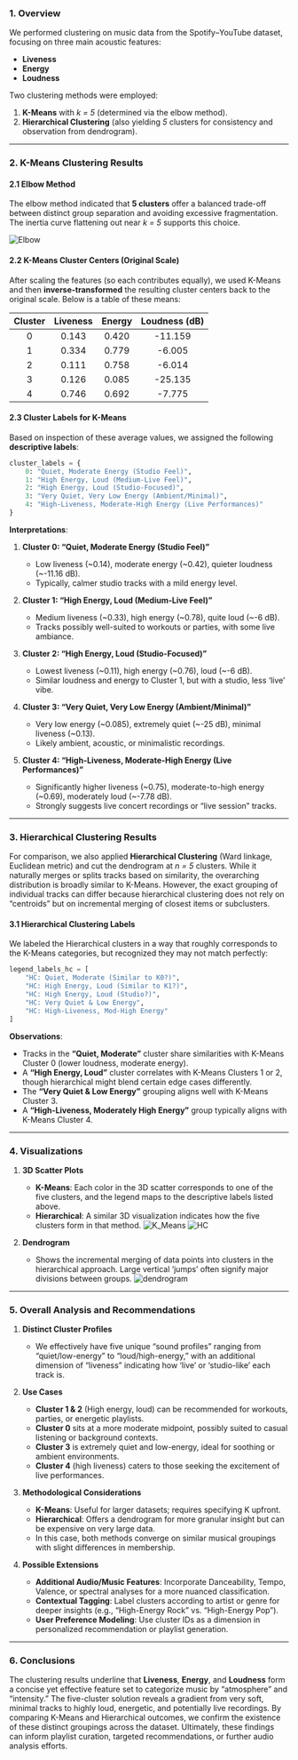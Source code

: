 ### 1. Overview

We performed clustering on music data from the Spotify–YouTube dataset, focusing on three main acoustic features:
- **Liveness**  
- **Energy**  
- **Loudness**  

Two clustering methods were employed:

1. **K-Means** with *k = 5* (determined via the elbow method).  
2. **Hierarchical Clustering** (also yielding *5* clusters for consistency and observation from dendrogram).

---

### 2. K-Means Clustering Results

#### 2.1 Elbow Method

The elbow method indicated that **5 clusters** offer a balanced trade-off between distinct group separation and avoiding excessive fragmentation. The inertia curve flattening out near *k = 5* supports this choice.

![Elbow](./imgs/Elbow_Method.png)

#### 2.2 K-Means Cluster Centers (Original Scale)

After scaling the features (so each contributes equally), we used K-Means and then **inverse-transformed** the resulting cluster centers back to the original scale. Below is a table of these means:

| **Cluster** | **Liveness** | **Energy** | **Loudness (dB)** |
| :---------: | :----------: | :--------: | :---------------: |
|      0      |    0.143     |   0.420    |      -11.159      |
|      1      |    0.334     |   0.779    |      -6.005       |
|      2      |    0.111     |   0.758    |      -6.014       |
|      3      |    0.126     |   0.085    |      -25.135      |
|      4      |    0.746     |   0.692    |      -7.775       |

#### 2.3 Cluster Labels for K-Means

Based on inspection of these average values, we assigned the following **descriptive labels**:

```python
cluster_labels = {
    0: "Quiet, Moderate Energy (Studio Feel)",
    1: "High Energy, Loud (Medium-Live Feel)",
    2: "High Energy, Loud (Studio-Focused)",
    3: "Very Quiet, Very Low Energy (Ambient/Minimal)",
    4: "High-Liveness, Moderate-High Energy (Live Performances)"
}
```

**Interpretations**:

1. **Cluster 0: “Quiet, Moderate Energy (Studio Feel)”**  
   - Low liveness (~0.14), moderate energy (~0.42), quieter loudness (~-11.16 dB).  
   - Typically, calmer studio tracks with a mild energy level.

2. **Cluster 1: “High Energy, Loud (Medium-Live Feel)”**  
   - Medium liveness (~0.33), high energy (~0.78), quite loud (~-6 dB).  
   - Tracks possibly well-suited to workouts or parties, with some live ambiance.

3. **Cluster 2: “High Energy, Loud (Studio-Focused)”**  
   - Lowest liveness (~0.11), high energy (~0.76), loud (~-6 dB).  
   - Similar loudness and energy to Cluster 1, but with a studio, less ‘live’ vibe.

4. **Cluster 3: “Very Quiet, Very Low Energy (Ambient/Minimal)”**  
   - Very low energy (~0.085), extremely quiet (~-25 dB), minimal liveness (~0.13).  
   - Likely ambient, acoustic, or minimalistic recordings.

5. **Cluster 4: “High-Liveness, Moderate-High Energy (Live Performances)”**  
   - Significantly higher liveness (~0.75), moderate-to-high energy (~0.69), moderately loud (~-7.78 dB).  
   - Strongly suggests live concert recordings or “live session” tracks.

---

### 3. Hierarchical Clustering Results

For comparison, we also applied **Hierarchical Clustering** (Ward linkage, Euclidean metric) and cut the dendrogram at *n = 5* clusters. While it naturally merges or splits tracks based on similarity, the overarching distribution is broadly similar to K-Means. However, the exact grouping of individual tracks can differ because hierarchical clustering does not rely on “centroids” but on incremental merging of closest items or subclusters.

#### 3.1 Hierarchical Clustering Labels

We labeled the Hierarchical clusters in a way that roughly corresponds to the K-Means categories, but recognized they may not match perfectly:

```python
legend_labels_hc = [
    "HC: Quiet, Moderate (Similar to K0?)",
    "HC: High Energy, Loud (Similar to K1?)",
    "HC: High Energy, Loud (Studio?)",
    "HC: Very Quiet & Low Energy",
    "HC: High-Liveness, Mod-High Energy"
]
```

**Observations**:
- Tracks in the **“Quiet, Moderate”** cluster share similarities with K-Means Cluster 0 (lower loudness, moderate energy).
- A **“High Energy, Loud”** cluster correlates with K-Means Clusters 1 or 2, though hierarchical might blend certain edge cases differently.
- The **“Very Quiet & Low Energy”** grouping aligns well with K-Means Cluster 3.
- A **“High-Liveness, Moderately High Energy”** group typically aligns with K-Means Cluster 4.

---

### 4. Visualizations

1. **3D Scatter Plots**  
   - **K-Means**: Each color in the 3D scatter corresponds to one of the five clusters, and the legend maps to the descriptive labels listed above.  
   - **Hierarchical**: A similar 3D visualization indicates how the five clusters form in that method.
![K_Means](./imgs/3D_Clusters.png)
![HC](./imgs/Hierarchical_Cluster.png)

2. **Dendrogram**  
   - Shows the incremental merging of data points into clusters in the hierarchical approach. Large vertical ‘jumps’ often signify major divisions between groups.
![dendrogram](./imgs/dendrogram.png)
---

### 5. Overall Analysis and Recommendations

1. **Distinct Cluster Profiles**  
   - We effectively have five unique “sound profiles” ranging from “quiet/low-energy” to “loud/high-energy,” with an additional dimension of “liveness” indicating how ‘live’ or ‘studio-like’ each track is.

2. **Use Cases**  
   - **Cluster 1 & 2** (High energy, loud) can be recommended for workouts, parties, or energetic playlists.  
   - **Cluster 0** sits at a more moderate midpoint, possibly suited to casual listening or background contexts.  
   - **Cluster 3** is extremely quiet and low-energy, ideal for soothing or ambient environments.  
   - **Cluster 4** (high liveness) caters to those seeking the excitement of live performances.

3. **Methodological Considerations**  
   - **K-Means**: Useful for larger datasets; requires specifying K upfront.  
   - **Hierarchical**: Offers a dendrogram for more granular insight but can be expensive on very large data.  
   - In this case, both methods converge on similar musical groupings with slight differences in membership.

4. **Possible Extensions**  
   - **Additional Audio/Music Features**: Incorporate Danceability, Tempo, Valence, or spectral analyses for a more nuanced classification.  
   - **Contextual Tagging**: Label clusters according to artist or genre for deeper insights (e.g., “High-Energy Rock” vs. “High-Energy Pop”).  
   - **User Preference Modeling**: Use cluster IDs as a dimension in personalized recommendation or playlist generation.

---

### 6. Conclusions

The clustering results underline that **Liveness**, **Energy**, and **Loudness** form a concise yet effective feature set to categorize music by “atmosphere” and “intensity.” The five-cluster solution reveals a gradient from very soft, minimal tracks to highly loud, energetic, and potentially live recordings. By comparing K-Means and Hierarchical outcomes, we confirm the existence of these distinct groupings across the dataset. Ultimately, these findings can inform playlist curation, targeted recommendations, or further audio analysis efforts.